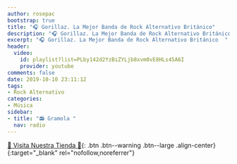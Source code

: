 ```yaml
---
author: rosepac
bootstrap: true
title: "🎧 Gorillaz. La Mejor Banda de Rock Alternativo Británico"
description: "🎧 Gorillaz. La Mejor Banda de Rock Alternativo Británico"
excerpt: "🎧 Gorillaz. La Mejor Banda de Rock Alternativo Británico  "
header:
  video:
    id: playlist?list=PLby142d2YzBiZYLjb8xvm0vE8HLs45A6I
    provider: youtube
comments: false
date: 2019-10-10 23:11:12
tags:
- Rock Alternativo
categories:
- Música
sidebar:
- title: "📻 Gramola "
  nav: radio
---
```


[🎁 Visita Nuestra Tienda 🎁](https://www.amazon.es/shop/cibercursos){: .btn .btn--warning .btn--large .align-center}{:target="_blank" rel="nofollow,noreferrer"}